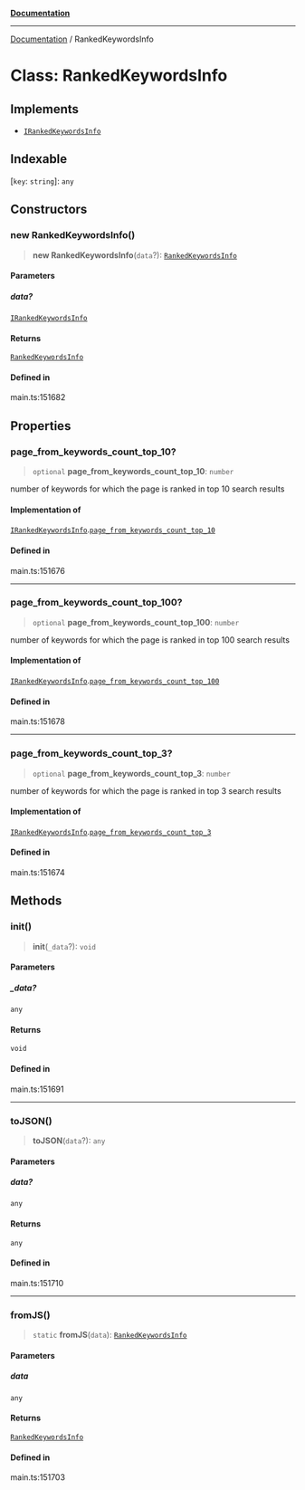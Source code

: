 [**Documentation**](../README.md)

***

[Documentation](../README.md) / RankedKeywordsInfo

# Class: RankedKeywordsInfo

## Implements

- [`IRankedKeywordsInfo`](../interfaces/IRankedKeywordsInfo.md)

## Indexable

 \[`key`: `string`\]: `any`

## Constructors

### new RankedKeywordsInfo()

> **new RankedKeywordsInfo**(`data`?): [`RankedKeywordsInfo`](RankedKeywordsInfo.md)

#### Parameters

##### data?

[`IRankedKeywordsInfo`](../interfaces/IRankedKeywordsInfo.md)

#### Returns

[`RankedKeywordsInfo`](RankedKeywordsInfo.md)

#### Defined in

main.ts:151682

## Properties

### page\_from\_keywords\_count\_top\_10?

> `optional` **page\_from\_keywords\_count\_top\_10**: `number`

number of keywords for which the page is ranked in top 10 search results

#### Implementation of

[`IRankedKeywordsInfo`](../interfaces/IRankedKeywordsInfo.md).[`page_from_keywords_count_top_10`](../interfaces/IRankedKeywordsInfo.md#page_from_keywords_count_top_10)

#### Defined in

main.ts:151676

***

### page\_from\_keywords\_count\_top\_100?

> `optional` **page\_from\_keywords\_count\_top\_100**: `number`

number of keywords for which the page is ranked in top 100 search results

#### Implementation of

[`IRankedKeywordsInfo`](../interfaces/IRankedKeywordsInfo.md).[`page_from_keywords_count_top_100`](../interfaces/IRankedKeywordsInfo.md#page_from_keywords_count_top_100)

#### Defined in

main.ts:151678

***

### page\_from\_keywords\_count\_top\_3?

> `optional` **page\_from\_keywords\_count\_top\_3**: `number`

number of keywords for which the page is ranked in top 3 search results

#### Implementation of

[`IRankedKeywordsInfo`](../interfaces/IRankedKeywordsInfo.md).[`page_from_keywords_count_top_3`](../interfaces/IRankedKeywordsInfo.md#page_from_keywords_count_top_3)

#### Defined in

main.ts:151674

## Methods

### init()

> **init**(`_data`?): `void`

#### Parameters

##### \_data?

`any`

#### Returns

`void`

#### Defined in

main.ts:151691

***

### toJSON()

> **toJSON**(`data`?): `any`

#### Parameters

##### data?

`any`

#### Returns

`any`

#### Defined in

main.ts:151710

***

### fromJS()

> `static` **fromJS**(`data`): [`RankedKeywordsInfo`](RankedKeywordsInfo.md)

#### Parameters

##### data

`any`

#### Returns

[`RankedKeywordsInfo`](RankedKeywordsInfo.md)

#### Defined in

main.ts:151703
